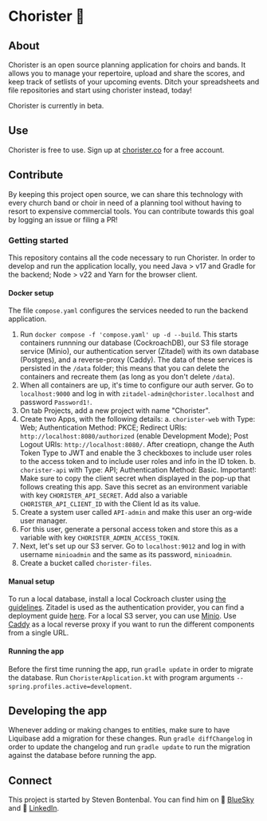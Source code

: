 # Chorister 🎵
## About
Chorister is an open source planning application for choirs and bands. It allows you to manage your repertoire, upload and share the scores, and keep track of setlists of your upcoming events. 
Ditch your spreadsheets and file repositories and start using chorister instead, today!

Chorister is currently in beta. 

## Use
Chorister is free to use. Sign up at [chorister.co](https://chorister.co) for a free account.

## Contribute
By keeping this project open source, we can share this technology with every church band or choir in need of a planning tool without having to resort to expensive commercial tools. You can contribute towards this goal by logging an issue or filing a PR!

### Getting started
This repository contains all the code necessary to run Chorister. In order to develop and run the application locally, you need Java > v17 and Gradle for the backend; Node > v22 and Yarn for the browser client.

#### Docker setup
The file `compose.yaml` configures the services needed to run the backend application.
1. Run `docker compose -f 'compose.yaml' up -d --build`.
This starts containers runnning our database (CockroachDB), our S3 file storage service (Minio), our authentication server (Zitadel) with its own database (Postgres), and a reverse-proxy (Caddy). The data of these services is persisted in the `/data` folder; this means that you can delete the containers and recreate them (as long as you don't delete `/data`).
1. When all containers are up, it's time to configure our auth server. Go to `localhost:9000` and log in with `zitadel-admin@chorister.localhost` and password `Password1!`. 
1. On tab Projects, add a new project with name "Chorister".
1. Create two Apps, with the following details:
    a. `chorister-web` with Type: Web; Authentication Method: PKCE; Redirect URIs: `http://localhost:8080/authorized` (enable Development Mode); Post Logout URIs: `http://localhost:8080/`. After creatiopn, change the Auth Token Type to JWT and enable the 3 checkboxes to include user roles to the access token and to include user roles and info in the ID token.
    b. `chorister-api` with Type: API; Authentication Method: Basic. Important!: Make sure to copy the client secret when displayed in the pop-up that follows creating this app.
    Save this secret as an environment variable with key `CHORISTER_API_SECRET`. Add also a variable `CHORISTER_API_CLIENT_ID` with the Client Id as its value.
1. Create a system user called `API-admin` and make this user an org-wide user manager.
1. For this user, generate a personal access token and store this as a variable with key `CHORISTER_ADMIN_ACCESS_TOKEN`.
1. Next, let's set up our S3 server. Go to `localhost:9012` and log in with username `minioadmin` and the same as its password, `minioadmin`.
1. Create a bucket called `chorister-files`.

#### Manual setup
To run a local database, install a local Cockroach cluster using [the guidelines](https://www.cockroachlabs.com/docs/stable/secure-a-cluster). Zitadel is used as the authentication provider, you can find a deployment guide [here](https://zitadel.com/docs/self-hosting/deploy/overview).
For a local S3 server, you can use [Minio](https://github.com/minio/minio). Use [Caddy](https://caddyserver.com/docs/install) as a local reverse proxy if you want to run the different components from a single URL.

#### Running the app

Before the first time running the app, run `gradle update` in order to migrate the database. Run `ChoristerApplication.kt` with program arguments `--spring.profiles.active=development`.

## Developing the app

Whenever adding or making changes to entities, make sure to have Liquibase add a migration for these changes. Run `gradle diffChangelog` in order to update the changelog and run `gradle update` to run the migration against the database before running the app.

## Connect
This project is started by Steven Bontenbal. You can find him on 🦋 [BlueSky](https://bsky.app/profile/steven-bl.bsky.social) and 🔗 [LinkedIn](https://www.linkedin.com/in/stevenbontenbal/).
